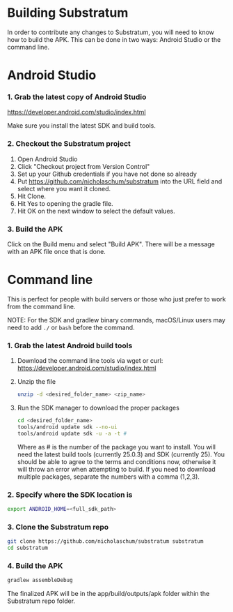 # Building Substratum

In order to contribute any changes to Substratum, you will need to know how to
build the APK. This can be done in two ways: Android Studio or the command line.

# Android Studio

### 1. Grab the latest copy of Android Studio

<https://developer.android.com/studio/index.html>

Make sure you install the latest SDK and build tools.

### 2. Checkout the Substratum project

1. Open Android Studio
2. Click "Checkout project from Version Control"
3. Set up your Github credentials if you have not done so already
4. Put <https://github.com/nicholaschum/substratum> into the URL field and select where you want it cloned.
5. Hit Clone.
6. Hit Yes to opening the gradle file.
7. Hit OK on the next window to select the default values.

### 3. Build the APK

Click on the Build menu and select "Build APK". There will be a message with an
APK file once that is done.

# Command line

This is perfect for people with build servers or those who just prefer to work
from the command line.

NOTE: For the SDK and gradlew binary commands, macOS/Linux users may need to add `./` or `bash` before the command.

### 1. Grab the latest Android build tools

1. Download the command line tools via wget or curl: <https://developer.android.com/studio/index.html>
2. Unzip the file

   ```bash
   unzip -d <desired_folder_name> <zip_name>
   ```

3. Run the SDK manager to download the proper packages

   ```bash
   cd <desired_folder_name>
   tools/android update sdk --no-ui
   tools/android update sdk -u -a -t #
   ```

   Where as # is the number of the package you want to install. You will need the
   latest build tools (currently 25.0.3) and SDK (currently 25). You should be
   able to agree to the terms and conditions now, otherwise it will throw an error
   when attempting to build. If you need to download multiple packages, separate the
   numbers with a comma (1,2,3).

### 2. Specify where the SDK location is

```bash
export ANDROID_HOME=<full_sdk_path>
```

### 3. Clone the Substratum repo

```bash
git clone https://github.com/nicholaschum/substratum substratum
cd substratum
```

### 4. Build the APK

```bash
gradlew assembleDebug
```

The finalized APK will be in the app/build/outputs/apk folder within the Substratum repo folder.
